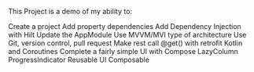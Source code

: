 This Project is a demo of my ability to:

Create a project
Add property dependencies
Add Dependency Injection with Hilt
Update the AppModule
Use MVVM/MVI type of architecture
Use Git, version control, pull request
Make rest call @get() with retrofit
  Kotlin and Coroutines
Complete a fairly simple UI with Compose
  LazyColumn
  ProgressIndicator
  Reusable UI Composable
